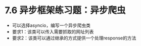 # 7.6 异步框架练习题：异步爬虫

- 可以选择asyncio，编写一个异步爬虫类
- 要求1：该类可以传入需要抓取的网址列表
- 要求2：该类可以通过继承的方式提供一个处理response的方法